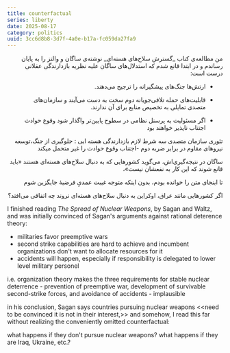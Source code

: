 ```yaml
---
title: counterfactual
series: liberty
date: 2025-08-17
category: politics
uuid: 3cc6d8b8-3d7f-4a0e-b17a-fc059da27fa9
---
```


<div dir="rtl">
من مطالعه‌ی کتاب _گسترش سلاح‌های هسته‌ای_ نوشته‌ی ساگان و والتز را به پایان رساندم و در ابتدا قانع شدم که استدلال‌های ساگان علیه نظریه بازدارندگی عقلانی درست است:

- ارتش‌ها جنگ‌های پیشگیرانه را ترجیح می‌دهند.

- قابلیت‌های  حمله تلافی‌جویانه دوم سخت به دست می‌آیند و سازمان‌های متصدی تمایلی به تخصیص منابع برای آن ندارند.

-  اگر مسئولیت به پرسنل نظامی در سطوح پایین‌تر واگذار شود وقوع حوادث اجتناب‌ ناپذیر خواهند بود

تئوری سازمان متصدی  سه شرط لازم بازدارندگی هسته ایی : جلوگیری از جنگ،توسعه نیروهای مقاوم در برابر ضربه دوم -اجتناب وقوع حوادث  را غیر متحمل میکند 

ساگان در نتیجه‌گیری‌اش، می‌گوید کشورهایی که به دنبال سلاح‌های هسته‌ای هستند «باید قانع شوند که این کار به نفعشان نیست»، 

تا اینجای متن را خوانده بودم، بدون اینکه متوجه غیبت عمدیِ فرضیهٔ جایگزین شوم

اگر  کشورهایی مانند عراق، اوکراین  به دنبال سلاح‌های هسته‌ای نروند چه اتفاقی می‌افتد؟

</div>

I finished reading *The Spread of Nuclear Weapons*, by Sagan and Waltz, and was initially convinced of Sagan's arguments against rational deterence theory:

- militaries favor preemptive wars
- second strike capabilities are hard to achieve and incumbent organizations don't want to allocate resources for it
- accidents will happen, especially if responsibility is delegated to lower level military personel

i.e. organization theory makes the three requirements for stable nuclear deterrence - prevention of preemptive war, development of survivable second-strike forces, and avoidance of accidents - implausible

in his conclusion, Sagan says countries pursuing nuclear weapons <<need to be convinced it is not in their interest,>> and somehow, I read this far without realizing the conveniently omitted counterfactual:

what happens if they don't pursue nuclear weapons? what happens if they are Iraq, Ukraine, etc.?